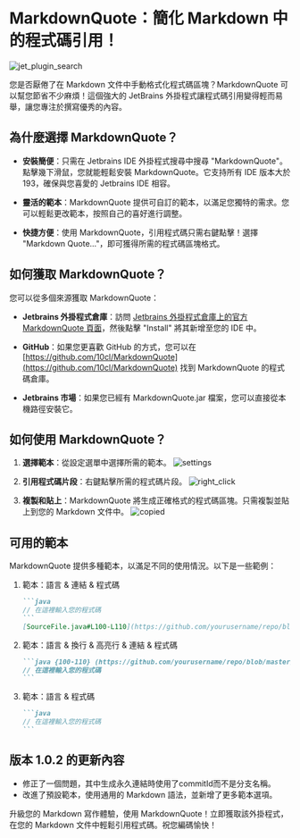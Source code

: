 # MarkdownQuote：簡化 Markdown 中的程式碼引用！

![jet_plugin_search](/images/jet_plugin_search.png)

您是否厭倦了在 Markdown 文件中手動格式化程式碼區塊？MarkdownQuote 可以幫您節省不少麻煩！這個強大的 JetBrains 外掛程式讓程式碼引用變得輕而易舉，讓您專注於撰寫優秀的內容。

## 為什麼選擇 MarkdownQuote？

* **安裝簡便**：只需在 Jetbrains IDE 外掛程式搜尋中搜尋 "MarkdownQuote"。點擊幾下滑鼠，您就能輕鬆安裝 MarkdownQuote。它支持所有 IDE 版本大於 193，確保與您喜愛的 Jetbrains IDE 相容。

* **靈活的範本**：MarkdownQuote 提供可自訂的範本，以滿足您獨特的需求。您可以輕鬆更改範本，按照自己的喜好進行調整。

* **快捷方便**：使用 MarkdownQuote，引用程式碼只需右鍵點擊！選擇 "Markdown Quote..."，即可獲得所需的程式碼區塊格式。


## 如何獲取 MarkdownQuote？

您可以從多個來源獲取 MarkdownQuote：

* **Jetbrains 外掛程式倉庫**：訪問 [Jetbrains 外掛程式倉庫上的官方 MarkdownQuote 頁面](https://plugins.jetbrains.com/plugin/22311-markdownquote)，然後點擊 "Install" 將其新增至您的 IDE 中。

* **GitHub**：如果您更喜歡 GitHub 的方式，您可以在 [https://github.com/10cl/MarkdownQuote](https://github.com/10cl/MarkdownQuote) 找到 MarkdownQuote 的程式碼倉庫。

* **Jetbrains 市場**：如果您已經有 MarkdownQuote.jar 檔案，您可以直接從本機路徑安裝它。


## 如何使用 MarkdownQuote？

1. **選擇範本**：從設定選單中選擇所需的範本。 ![settings](/images/settings.png)

2. **引用程式碼片段**：右鍵點擊所需的程式碼片段。 ![right_click](/images/right_click.png)

3. **複製和貼上**：MarkdownQuote 將生成正確格式的程式碼區塊。只需複製並貼上到您的 Markdown 文件中。 ![copied](/images/copied.png)


## 可用的範本

MarkdownQuote 提供多種範本，以滿足不同的使用情況。以下是一些範例：

1. 範本：語言 & 連結 & 程式碼

    ````markdown
    ```java
    // 在這裡輸入您的程式碼
    ```
   [SourceFile.java#L100-L110](https://github.com/yourusername/repo/blob/master/SourceFile.java#L100-L110)
    ````
    
2. 範本：語言 & 換行 & 高亮行 & 連結 & 程式碼

    ````markdown
    ```java {100-110} (https://github.com/yourusername/repo/blob/master/SourceFile.java#L100-L110)
    // 在這裡輸入您的程式碼
    ```
    ````
    
3. 範本：語言 & 程式碼

    ````markdown
    ```java
    // 在這裡輸入您的程式碼
    ```
    ````
    

## 版本 1.0.2 的更新內容

* 修正了一個問題，其中生成永久連結時使用了commitId而不是分支名稱。
* 改進了預設範本，使用通用的 Markdown 語法，並新增了更多範本選項。

升級您的 Markdown 寫作體驗，使用 MarkdownQuote！立即獲取該外掛程式，在您的 Markdown 文件中輕鬆引用程式碼。祝您編碼愉快！